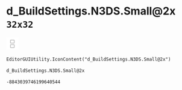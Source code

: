 # d_BuildSettings.N3DS.Small@2x `32x32`
<img src="/img/d_BuildSettings.N3DS.Small@2x.png" width=32 height=32>

``` CSharp
EditorGUIUtility.IconContent("d_BuildSettings.N3DS.Small@2x")
```
```
d_BuildSettings.N3DS.Small@2x
```
```
-8843039746199640544
```
